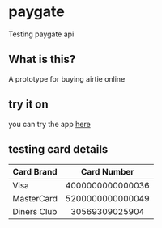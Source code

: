# paygate
Testing paygate api

## What is this?
A prototype for buying airtie online

## try it on
you can try the app <a href="https://buy-airtime-proto.herokuapp.com/">here</a>

## testing card details
| Card Brand    | Card Number      |
| ------------- |:----------------:|
| Visa          | 4000000000000036 |
| MasterCard    | 5200000000000049 |  
| Diners Club   | 30569309025904   |   

